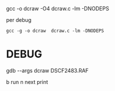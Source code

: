 

gcc -o dcraw -O4 dcraw.c -lm -DNODEPS

per debug

```
gcc -g -o dcraw  dcraw.c -lm -DNODEPS
```


# DEBUG

gdb --args dcraw DSCF2483.RAF

b <riga>
run
n  next
print <variabile>

